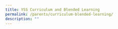 ```yaml
---
title: YSS Curriculum and Blended Learning
permalink: /parents/curriculum-blended-learning/
description: ""
---
```

